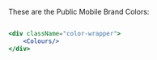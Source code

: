 These are the Public Mobile Brand Colors:

```jsx noeditor

<div className="color-wrapper">
	<Colours/>
</div>

```
